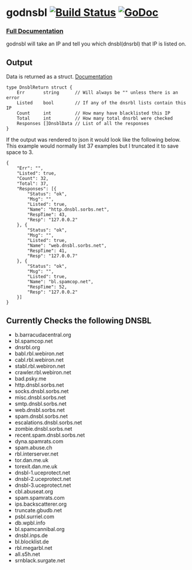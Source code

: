 # godnsbl [![Build Status](https://travis-ci.org/nerdbaggy/godnsbl.svg?branch=master)](https://travis-ci.org/nerdbaggy/godnsbl) [![GoDoc](https://godoc.org/github.com/nerdbaggy/godnsbl?status.svg)](https://godoc.org/github.com/nerdbaggy/godnsbl)

### [Full Documentation](https://godoc.org/github.com/nerdbaggy/godnsbl#DnsblReturn)

godnsbl will take an IP and tell you which dnsbl(dnsrbl) that IP is listed on. 

## Output
Data is returned as a struct. [Documentation](https://godoc.org/github.com/nerdbaggy/godnsbl#DnsblReturn)
```
type DnsblReturn struct {
    Err       string      // Will always be "" unless there is an error
    Listed    bool        // If any of the dnsrbl lists contain this IP
    Count     int         // How many have blacklisted this IP
    Total     int         // How many total dnsrbl were checked
    Responses []DnsblData // List of all the responses
}
```

If the output was rendered to json it would look like the following below. This example would normally list 37 examples but I truncated it to save space to 3.
```
{
	"Err": "",
	"Listed": true,
	"Count": 32,
	"Total": 37,
	"Responses": [{
		"Status": "ok",
		"Msg": "",
		"Listed": true,
		"Name": "http.dnsbl.sorbs.net",
		"RespTime": 43,
		"Resp": "127.0.0.2"
	}, {
		"Status": "ok",
		"Msg": "",
		"Listed": true,
		"Name": "web.dnsbl.sorbs.net",
		"RespTime": 41,
		"Resp": "127.0.0.7"
	}, {
		"Status": "ok",
		"Msg": "",
		"Listed": true,
		"Name": "bl.spamcop.net",
		"RespTime": 52,
		"Resp": "127.0.0.2"
	}]
}
```
## Currently Checks the following DNSBL
- b.barracudacentral.org
- bl.spamcop.net
- dnsrbl.org
- babl.rbl.webiron.net
- cabl.rbl.webiron.net
- stabl.rbl.webiron.net
- crawler.rbl.webiron.net
- bad.psky.me
- http.dnsbl.sorbs.net
- socks.dnsbl.sorbs.net
- misc.dnsbl.sorbs.net
- smtp.dnsbl.sorbs.net
- web.dnsbl.sorbs.net
- spam.dnsbl.sorbs.net
- escalations.dnsbl.sorbs.net
- zombie.dnsbl.sorbs.net
- recent.spam.dnsbl.sorbs.net
- dyna.spamrats.com
- spam.abuse.ch
- rbl.interserver.net
- tor.dan.me.uk
- torexit.dan.me.uk
- dnsbl-1.uceprotect.net
- dnsbl-2.uceprotect.net
- dnsbl-3.uceprotect.net
- cbl.abuseat.org
- spam.spamrats.com
- ips.backscatterer.org
- truncate.gbudb.net
- psbl.surriel.com
- db.wpbl.info
- bl.spamcannibal.org
- dnsbl.inps.de
- bl.blocklist.de
- rbl.megarbl.net
- all.s5h.net
- srnblack.surgate.net
